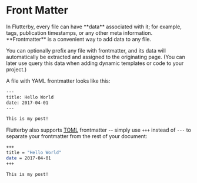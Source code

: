 # Front Matter

<div class="intro" markdown="1">
In Flutterby, every file can have **data** associated with it; for example, tags, publication timestamps, or any other meta information. **Frontmatter** is a convenient way to add data to any file.
</div>

You can optionally prefix any file with frontmatter, and its data will automatically be extracted and assigned to the originating page. (You can later use query this data when adding dynamic templates or code to your project.)

A file with YAML frontmatter looks like this:

~~~ bash
---
title: Hello World
date: 2017-04-01
---

This is my post!
~~~

Flutterby also supports [TOML](https://github.com/toml-lang/toml) frontmatter -- simply use `+++` instead of `---` to separate your frontmatter from the rest of your document:

~~~ bash
+++
title = "Hello World"
date = 2017-04-01
+++

This is my post!
~~~
